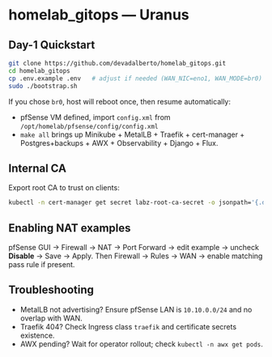 # homelab_gitops — Uranus

## Day-1 Quickstart
```bash
git clone https://github.com/devadalberto/homelab_gitops.git
cd homelab_gitops
cp .env.example .env   # adjust if needed (WAN_NIC=eno1, WAN_MODE=br0)
sudo ./bootstrap.sh
```

If you chose `br0`, host will reboot once, then resume automatically:
- pfSense VM defined, import `config.xml` from `/opt/homelab/pfsense/config/config.xml`
- `make all` brings up Minikube + MetalLB + Traefik + cert-manager + Postgres+backups + AWX + Observability + Django + Flux.

## Internal CA
Export root CA to trust on clients:
```bash
kubectl -n cert-manager get secret labz-root-ca-secret -o jsonpath='{.data.ca\.crt}' | base64 -d > labz-root-ca.crt
```

## Enabling NAT examples
pfSense GUI → Firewall → NAT → Port Forward → edit example → uncheck **Disable** → Save → Apply.
Then Firewall → Rules → WAN → enable matching pass rule if present.

## Troubleshooting
- MetalLB not advertising? Ensure pfSense LAN is `10.10.0.0/24` and no overlap with WAN.
- Traefik 404? Check Ingress class `traefik` and certificate secrets existence.
- AWX pending? Wait for operator rollout; check `kubectl -n awx get pods`.

